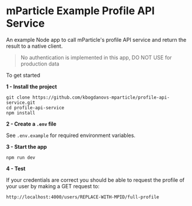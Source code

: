 # mParticle Example Profile API Service

An example Node app to call mParticle's profile API service and return the result to a native client.

> No authentication is implemented in this app, DO NOT USE for production data

To get started

**1 - Install the project**

```
git clone https://github.com/kbogdanovs-mparticle/profile-api-service.git
cd profile-api-service
npm install
```

**2 - Create a `.env` file**

See `.env.example` for required environment variables.

**3 - Start the app**

```
npm run dev
```

**4 - Test**

If your credentials are correct you should be able to request the profile of your user by making a GET request to:

`http://localhost:4000/users/REPLACE-WITH-MPID/full-profile`
